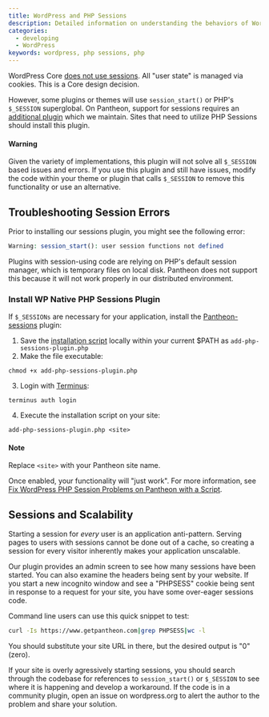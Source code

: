 ```yaml
---
title: WordPress and PHP Sessions
description: Detailed information on understanding the behaviors of WordPress and PHP sessions.
categories:
  - developing
  - WordPress
keywords: wordpress, php sessions, php
---
```

WordPress Core [does not use sessions](http://wordpress.org/support/topic/how-does-wordpress-handle-sessions-and-session-variables?replies=7). All "user state" is managed via cookies. This is a Core design decision.

However, some plugins or themes will use `session_start()` or PHP's `$_SESSION` superglobal. On Pantheon, support for sessions requires an [additional plugin](https://wordpress.org/plugins/wp-native-php-sessions) which we maintain. Sites that need to utilize PHP Sessions should install this plugin.

<div class="alert alert-danger" role="alert">
<h4>Warning</h4>
Given the variety of implementations, this plugin will not solve all <code>$_SESSION</code> based issues and errors. If you use this plugin and still have issues, modify the code within your theme or plugin that calls <code>$_SESSION</code> to remove this functionality or use an alternative.
</div>

## Troubleshooting Session Errors

Prior to installing our sessions plugin, you might see the following error:

```php
Warning: session_start(): user session functions not defined
```
Plugins with session-using code are relying on PHP's default session manager, which is temporary files on local disk. Pantheon does not support this because it will not work properly in our distributed environment.

### Install WP Native PHP Sessions Plugin
If `$_SESSIONs` are necessary for your application, install the [Pantheon-sessions](https://wordpress.org/plugins/wp-native-php-sessions) plugin:

1. Save the [installation script](https://gist.github.com/greg-1-anderson/dd033d820d0a9d2659e6)  locally within your current $PATH as `add-php-sessions-plugin.php`
2. Make the file executable:

 ```
 chmod +x add-php-sessions-plugin.php
 ```

3. Login with [Terminus](/docs/cli/):

 ```
 terminus auth login
 ```

4. Execute the installation script on your site:

 ```
 add-php-sessions-plugin.php <site>
 ```

<div class="alert alert-info" role="alert">
<h4>Note</h4>
Replace <code>&lt;site&gt;</code> with your Pantheon site name.
</div>

Once enabled, your functionality will "just work". For more information, see [Fix WordPress PHP Session Problems on Pantheon with a Script](https://pantheon.io/blog/fix-wordpress-php-session-problems-pantheon-script).

## Sessions and Scalability

Starting a session for _every_ user is an application anti-pattern. Serving pages to users with sessions cannot be done out of a cache, so creating a session for every visitor inherently makes your application unscalable.

Our plugin provides an admin screen to see how many sessions have been started. You can also examine the headers being sent by your website. If you start a new incognito window and see a "PHPSESS" cookie being sent in response to a request for your site, you have some over-eager sessions code.

Command line users can use this quick snippet to test:
```bash
curl -Is https://www.getpantheon.com|grep PHPSESS|wc -l
```

You should substitute your site URL in there, but the desired output is "0" (zero).

If your site is overly agressively starting sessions, you should search through the codebase for references to `session_start()` or `$_SESSION` to see where it is happening and develop a workaround. If the code is in a community plugin, open an issue on wordpress.org to alert the author to the problem and share your solution.
